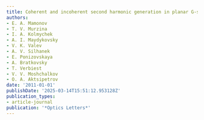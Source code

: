 ```yaml
---
title: Coherent and incoherent second harmonic generation in planar G-shaped nanostructures
authors:
- E. A. Mamonov
- T. V. Murzina
- I. A. Kolmychek
- A. I. Maydykovsky
- V. K. Valev
- A. V. Silhanek
- E. Ponizovskaya
- A. Bratkovsky
- T. Verbiest
- V. V. Moshchalkov
- O. A. Aktsipetrov
date: '2011-01-01'
publishDate: '2025-03-14T15:51:12.953128Z'
publication_types:
- article-journal
publication: '*Optics Letters*'
---
```

